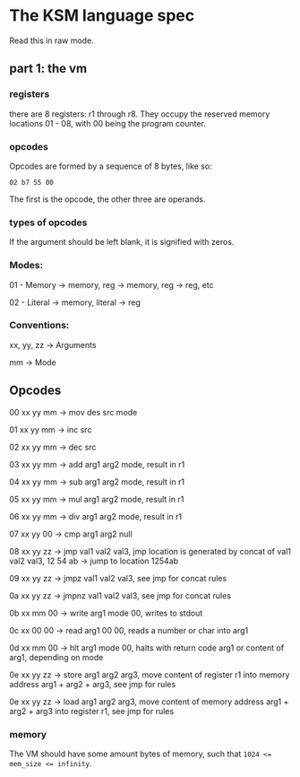# The KSM language spec

Read this in raw mode.

## part 1: the vm

### registers

there are 8 registers: r1 through r8. They occupy the reserved memory locations 01 - 08, with 00 being the program counter.

### opcodes

Opcodes are formed by a sequence of 8 bytes, like so:

`02 b7 55 00`

The first is the opcode, the other three are operands.

### types of opcodes

If the argument should be left blank, it is signified with zeros.

### Modes:

01 - Memory -> memory, reg -> memory, reg -> reg, etc

02 - Literal -> memory, literal -> reg

### Conventions:

xx, yy, zz -> Arguments

mm -> Mode

## Opcodes

00 xx yy mm -> mov des src mode

01 xx yy mm -> inc src

02 xx yy mm -> dec src

03 xx yy mm -> add arg1 arg2 mode, result in r1

04 xx yy mm -> sub arg1 arg2 mode, result in r1

05 xx yy mm -> mul arg1 arg2 mode, result in r1

06 xx yy mm -> div arg1 arg2 mode, result in r1

07 xx yy 00 -> cmp arg1 arg2 null

08 xx yy zz -> jmp val1 val2 val3, jmp location is generated by concat of val1 val2 val3, 12 54 ab -> jump to location 1254ab

09 xx yy zz -> jmpz val1 val2 val3, see jmp for concat rules

0a xx yy zz -> jmpnz val1 val2 val3, see jmp for concat rules

0b xx mm 00 -> write arg1 mode 00, writes to stdout

0c xx 00 00 -> read arg1 00 00, reads a number or char into arg1

0d xx mm 00 -> hlt arg1 mode 00, halts with return code arg1 or content of arg1, depending on mode

0e xx yy zz -> store arg1 arg2 arg3, move content of register r1 into memory address arg1 + arg2 + arg3, see jmp for rules

0e xx yy zz -> load arg1 arg2 arg3, move content of memory address arg1 + arg2 + arg3 into register r1, see jmp for rules


### memory

The VM should have some amount bytes of memory, such that `1024 <= mem_size <= infinity`.
